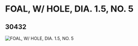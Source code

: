 # FOAL, W/ HOLE, DIA. 1.5, NO. 5
## 30432
![FOAL, W/ HOLE, DIA. 1.5, NO. 5](https://lc-www-live-s.legocdn.com/media/bricks/5/2/6176973.jpg)